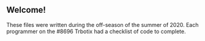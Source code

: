 ## Welcome!

These files were written during the off-season of the summer of 2020. Each programmer on the
#8696 Trbotix had a checklist of code to complete.